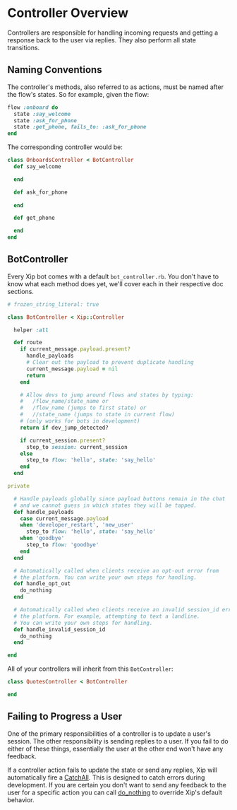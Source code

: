 # Controller Overview

Controllers are responsible for handling incoming requests and getting a response back to the user via replies. They also perform all state transitions.

## Naming Conventions

The controller's methods, also referred to as actions, must be named after the flow's states. So for example, given the flow:

```ruby
flow :onboard do
  state :say_welcome
  state :ask_for_phone
  state :get_phone, fails_to: :ask_for_phone
end
```

The corresponding controller would be:

```ruby
class OnboardsController < BotController
  def say_welcome

  end

  def ask_for_phone
  
  end

  def get_phone

  end
end
```

## BotController

Every Xip bot comes with a default `bot_controller.rb`. You don't have to know what each method does yet, we'll cover each in their respective doc sections.

```ruby
# frozen_string_literal: true

class BotController < Xip::Controller

  helper :all

  def route
    if current_message.payload.present?
      handle_payloads
      # Clear out the payload to prevent duplicate handling
      current_message.payload = nil
      return
    end

    # Allow devs to jump around flows and states by typing:
    #   /flow_name/state_name or
    #   /flow_name (jumps to first state) or
    #   //state_name (jumps to state in current flow)
    # (only works for bots in development)
    return if dev_jump_detected?

    if current_session.present?
      step_to session: current_session
    else
      step_to flow: 'hello', state: 'say_hello'
    end
  end

private

  # Handle payloads globally since payload buttons remain in the chat
  # and we cannot guess in which states they will be tapped.
  def handle_payloads
    case current_message.payload
    when 'developer_restart', 'new_user'
      step_to flow: 'hello', state: 'say_hello'
    when 'goodbye'
      step_to flow: 'goodbye'
    end
  end

  # Automatically called when clients receive an opt-out error from
  # the platform. You can write your own steps for handling.
  def handle_opt_out
    do_nothing
  end

  # Automatically called when clients receive an invalid session_id error from
  # the platform. For example, attempting to text a landline.
  # You can write your own steps for handling.
  def handle_invalid_session_id
    do_nothing
  end

end

```

All of your controllers will inherit from this `BotController`:

```ruby
class QuotesController < BotController

end
```

## Failing to Progress a User

One of the primary responsibilities of a controller is to update a user's session. The other responsibility is sending replies to a user. If you fail to do either of these things, essentially the user at the other end won't have any feedback.

If a controller action fails to update the state or send any replies, Xip will automatically fire a [CatchAll](catch-alls.md). This is designed to catch errors during development. If you are certain you don't want to send any feedback to the user for a specific action you can call [do\_nothing](sessions/do_nothing.md) to override Xip's default behavior.  

